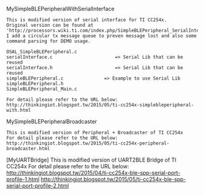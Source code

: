 MySimpleBLEPeripheralWithSerialInterface

	This is modified version of serial interface for TI CC254x.
	Original version can be found at 'http://processors.wiki.ti.com/index.php/SimpleBLEPeripheral_SerialInterface'.
	I add a circular tx message queue to preven message lost and also some command parsing for DEMO usage. 
	
	OSAL_SimpleBLEPeripheral.c
	serialInterface.c						=> Serial Lib that can be reused
	serialInterface.h						=> Serial Lib that can be reused
	simpleBLEPeripheral.c				=> Example to use Serial Lib
	simpleBLEPeripheral.h
	SimpleBLEPeripheral_Main.c

	For detail please refer to the URL below:
	http://thinkingiot.blogspot.tw/2015/05/ti-cc254x-simplebleperipheral-with.html
	
MySimpleBLEPeripheralBroadcaster

	This is modified version of Peripheral + Broadcaster of TI CC254x
	For detail please refer to the URL below:
	http://thinkingiot.blogspot.tw/2015/05/ti-cc254x-peripheral-broadcaster.html

[MyUARTBridge]
	This is modified version of UART2BLE Bridge of TI CC254x
	For detail please refer to the URL below:
	http://thinkingiot.blogspot.tw/2015/04/ti-cc254x-ble-spp-serial-port-profile-1.html
	http://thinkingiot.blogspot.tw/2015/05/ti-cc254x-ble-spp-serial-port-profile-2.html
	
